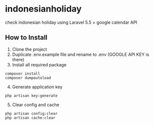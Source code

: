 # indonesianholiday
check indonesian holiday using Laravel 5.5 + google calendar API

## How to Install
1. Clone the project
2. Duplicate .env.example file and rename to .env (GOOGLE API KEY is there)
3. Install all required package
```
composer install
composer dumpautoload
```
4. Generate application key
```
php artisan key:generate
```
5. Clear config and cache
```
php artisan config:clear
php artisan cache:clear
```